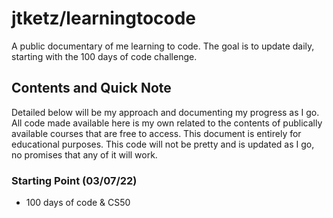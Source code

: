 # jtketz/learningtocode
A public documentary of me learning to code.
The goal is to update daily, starting with the 100 days of code challenge. 

## Contents and Quick Note
Detailed below will be my approach and documenting my progress as I go. 
All code made available here is my own related to the contents of publically available courses that are free to access.
This document is entirely for educational purposes. 
This code will not be pretty and is updated as I go, no promises that any of it will work. 

### Starting Point (03/07/22)
- 100 days of code & CS50
